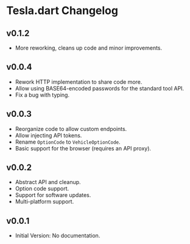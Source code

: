 # Tesla.dart Changelog

## v0.1.2

- More reworking, cleans up code and minor improvements.

## v0.0.4

- Rework HTTP implementation to share code more.
- Allow using BASE64-encoded passwords for the standard tool API.
- Fix a bug with typing.

## v0.0.3

- Reorganize code to allow custom endpoints.
- Allow injecting API tokens.
- Rename `OptionCode` to `VehicleOptionCode`.
- Basic support for the browser (requires an API proxy).

## v0.0.2

- Abstract API and cleanup.
- Option code support.
- Support for software updates.
- Multi-platform support.

## v0.0.1

- Initial Version: No documentation.

